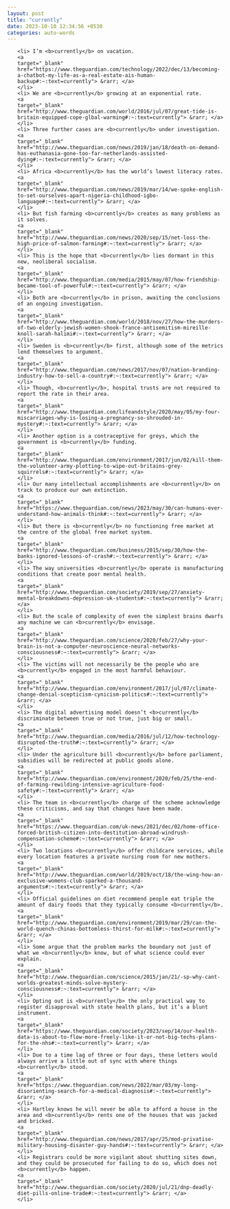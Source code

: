 ```yaml
---
layout: post
title: "currently"
date: 2023-10-10 12:34:56 +0530
categories: auto-words
---
```

<ol>

    <li> I’m <b>currently</b> on vacation.
    <a 
    target="_blank" 
    href="https://www.theguardian.com/technology/2022/dec/13/becoming-a-chatbot-my-life-as-a-real-estate-ais-human-backup#:~:text=currently"> &rarr; </a>
    </li>
    <li> We are <b>currently</b> growing at an exponential rate.
    <a 
    target="_blank" 
    href="http://www.theguardian.com/world/2016/jul/07/great-tide-is-britain-equipped-cope-glbal-warming#:~:text=currently"> &rarr; </a>
    </li>
    <li> Three further cases are <b>currently</b> under investigation.
    <a 
    target="_blank" 
    href="http://www.theguardian.com/news/2019/jan/18/death-on-demand-has-euthanasia-gone-too-far-netherlands-assisted-dying#:~:text=currently"> &rarr; </a>
    </li>
    <li> Africa <b>currently</b> has the world’s lowest literacy rates.
    <a 
    target="_blank" 
    href="http://www.theguardian.com/news/2019/mar/14/we-spoke-english-to-set-ourselves-apart-nigeria-childhood-igbo-language#:~:text=currently"> &rarr; </a>
    </li>
    <li> But fish farming <b>currently</b> creates as many problems as it solves.
    <a 
    target="_blank" 
    href="http://www.theguardian.com/news/2020/sep/15/net-loss-the-high-price-of-salmon-farming#:~:text=currently"> &rarr; </a>
    </li>
    <li> This is the hope that <b>currently</b> lies dormant in this new, neoliberal socialism.
    <a 
    target="_blank" 
    href="http://www.theguardian.com/media/2015/may/07/how-friendship-became-tool-of-powerful#:~:text=currently"> &rarr; </a>
    </li>
    <li> Both are <b>currently</b> in prison, awaiting the conclusions of an ongoing investigation.
    <a 
    target="_blank" 
    href="http://www.theguardian.com/world/2018/nov/27/how-the-murders-of-two-elderly-jewish-women-shook-france-antisemitism-mireille-knoll-sarah-halimi#:~:text=currently"> &rarr; </a>
    </li>
    <li> Sweden is <b>currently</b> first, although some of the metrics lend themselves to argument.
    <a 
    target="_blank" 
    href="http://www.theguardian.com/news/2017/nov/07/nation-branding-industry-how-to-sell-a-country#:~:text=currently"> &rarr; </a>
    </li>
    <li> Though, <b>currently</b>, hospital trusts are not required to report the rate in their area.
    <a 
    target="_blank" 
    href="http://www.theguardian.com/lifeandstyle/2020/may/05/my-four-miscarriages-why-is-losing-a-pregnancy-so-shrouded-in-mystery#:~:text=currently"> &rarr; </a>
    </li>
    <li> Another option is a contraceptive for greys, which the government is <b>currently</b> funding.
    <a 
    target="_blank" 
    href="http://www.theguardian.com/environment/2017/jun/02/kill-them-the-volunteer-army-plotting-to-wipe-out-britains-grey-squirrels#:~:text=currently"> &rarr; </a>
    </li>
    <li> Our many intellectual accomplishments are <b>currently</b> on track to produce our own extinction.
    <a 
    target="_blank" 
    href="https://www.theguardian.com/news/2023/may/30/can-humans-ever-understand-how-animals-think#:~:text=currently"> &rarr; </a>
    </li>
    <li> But there is <b>currently</b> no functioning free market at the centre of the global free market system.
    <a 
    target="_blank" 
    href="http://www.theguardian.com/business/2015/sep/30/how-the-banks-ignored-lessons-of-crash#:~:text=currently"> &rarr; </a>
    </li>
    <li> The way universities <b>currently</b> operate is manufacturing conditions that create poor mental health.
    <a 
    target="_blank" 
    href="http://www.theguardian.com/society/2019/sep/27/anxiety-mental-breakdowns-depression-uk-students#:~:text=currently"> &rarr; </a>
    </li>
    <li> But the scale of complexity of even the simplest brains dwarfs any machine we can <b>currently</b> envisage.
    <a 
    target="_blank" 
    href="http://www.theguardian.com/science/2020/feb/27/why-your-brain-is-not-a-computer-neuroscience-neural-networks-consciousness#:~:text=currently"> &rarr; </a>
    </li>
    <li> The victims will not necessarily be the people who are <b>currently</b> engaged in the most harmful behaviour.
    <a 
    target="_blank" 
    href="http://www.theguardian.com/environment/2017/jul/07/climate-change-denial-scepticism-cynicism-politics#:~:text=currently"> &rarr; </a>
    </li>
    <li> The digital advertising model doesn’t <b>currently</b> discriminate between true or not true, just big or small.
    <a 
    target="_blank" 
    href="http://www.theguardian.com/media/2016/jul/12/how-technology-disrupted-the-truth#:~:text=currently"> &rarr; </a>
    </li>
    <li> Under the agriculture bill <b>currently</b> before parliament, subsidies will be redirected at public goods alone.
    <a 
    target="_blank" 
    href="http://www.theguardian.com/environment/2020/feb/25/the-end-of-farming-rewilding-intensive-agriculture-food-safety#:~:text=currently"> &rarr; </a>
    </li>
    <li> The team in <b>currently</b> charge of the scheme acknowledge these criticisms, and say that changes have been made.
    <a 
    target="_blank" 
    href="https://www.theguardian.com/uk-news/2021/dec/02/home-office-forced-british-citizen-into-destitution-abroad-windrush-compensation-scheme#:~:text=currently"> &rarr; </a>
    </li>
    <li> Two locations <b>currently</b> offer childcare services, while every location features a private nursing room for new mothers.
    <a 
    target="_blank" 
    href="http://www.theguardian.com/world/2019/oct/18/the-wing-how-an-exclusive-womens-club-sparked-a-thousand-arguments#:~:text=currently"> &rarr; </a>
    </li>
    <li> Official guidelines on diet recommend people eat triple the amount of dairy foods that they typically consume <b>currently</b>.
    <a 
    target="_blank" 
    href="http://www.theguardian.com/environment/2019/mar/29/can-the-world-quench-chinas-bottomless-thirst-for-milk#:~:text=currently"> &rarr; </a>
    </li>
    <li> Some argue that the problem marks the boundary not just of what we <b>currently</b> know, but of what science could ever explain.
    <a 
    target="_blank" 
    href="http://www.theguardian.com/science/2015/jan/21/-sp-why-cant-worlds-greatest-minds-solve-mystery-consciousness#:~:text=currently"> &rarr; </a>
    </li>
    <li> Opting out is <b>currently</b> the only practical way to register disapproval with state health plans, but it’s a blunt instrument.
    <a 
    target="_blank" 
    href="https://www.theguardian.com/society/2023/sep/14/our-health-data-is-about-to-flow-more-freely-like-it-or-not-big-techs-plans-for-the-nhs#:~:text=currently"> &rarr; </a>
    </li>
    <li> Due to a time lag of three or four days, these letters would always arrive a little out of sync with where things <b>currently</b> stood.
    <a 
    target="_blank" 
    href="https://www.theguardian.com/news/2022/mar/03/my-long-disorienting-search-for-a-medical-diagnosis#:~:text=currently"> &rarr; </a>
    </li>
    <li> Hartley knows he will never be able to afford a house in the area and <b>currently</b> rents one of the houses that was jacked and bricked.
    <a 
    target="_blank" 
    href="http://www.theguardian.com/news/2017/apr/25/mod-privatise-military-housing-disaster-guy-hands#:~:text=currently"> &rarr; </a>
    </li>
    <li> Registrars could be more vigilant about shutting sites down, and they could be prosecuted for failing to do so, which does not <b>currently</b> happen.
    <a 
    target="_blank" 
    href="http://www.theguardian.com/society/2020/jul/21/dnp-deadly-diet-pills-online-trade#:~:text=currently"> &rarr; </a>
    </li>
